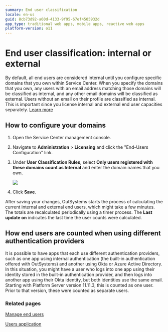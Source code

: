 ```yaml
---
summary: End user classification
locale: en-us
guid: 8cb73d92-a60d-4133-9f95-67ef4505932d
app_type: traditional web apps, mobile apps, reactive web apps
platform-version: o11
---
```


# End user classification: internal or external

By default, all end users are considered internal until you configure specific domains that you own within Service Center. When you specify the domains that you own, any users with an email address matching those domains will be classified as internal, and any other email domains will be classified as external. Users without an email on their profile are classified as internal. This is important since you license internal and external end user capacities separately. [Learn more](intro.md)

## How to configure your domains

1. Open the Service Center management console.

1. Navigate to **Administration** > **Licensing** and click the "End-Users Configuration" link.

1. Under **User Classification Rules**, select **Only users registered with these domains count as Internal** and enter the domain names that you own. 

    ![](images/sc-user-classification-rules.png?width=900)

1. Click **Save**.

After saving your changes, OutSystems starts the process of calculating the current internal and external end users, which might take a few minutes. The totals are recalculated periodically using a timer process. The **Last update on** indicates the last time the user counts were calculated.

## How end users are counted when using different authentication providers 

It is possible to have apps that each use different authentication providers, such as one app using internal authentication (the built-in authentication offered with OutSystems) and another using Okta or Azure Active Directory. In this situation, you might have a user who logs into one app using their identity stored in the built-in authentication provider, and then logs into another app using their Okta identity, but both identities use the same email. Starting with Platform Server version 11.11.3, this is counted as one user. Prior to that version, these were counted as separate users.

### Related pages
[Manage end users](add-delete-users.md)

[Users application](https://success.outsystems.com/Documentation/11/Developing_an_Application/Secure_the_Application/End_User_Management/Access_the_Users_application)

